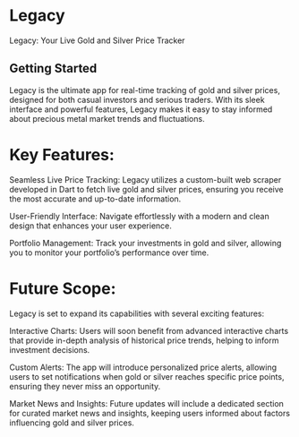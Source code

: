 # Legacy

Legacy: Your Live Gold and Silver Price Tracker

## Getting Started

Legacy is the ultimate app for real-time tracking of gold and silver prices, designed for both casual investors and serious traders. With its sleek interface and powerful features, Legacy makes it easy to stay informed about precious metal market trends and fluctuations.

# Key Features:
Seamless Live Price Tracking: Legacy utilizes a custom-built web scraper developed in Dart to fetch live gold and silver prices, ensuring you receive the most accurate and up-to-date information.

User-Friendly Interface: Navigate effortlessly with a modern and clean design that enhances your user experience.

Portfolio Management: Track your investments in gold and silver, allowing you to monitor your portfolio’s performance over time.

# Future Scope:
Legacy is set to expand its capabilities with several exciting features:

Interactive Charts: Users will soon benefit from advanced interactive charts that provide in-depth analysis of historical price trends, helping to inform investment decisions.

Custom Alerts: The app will introduce personalized price alerts, allowing users to set notifications when gold or silver reaches specific price points, ensuring they never miss an opportunity.

Market News and Insights: Future updates will include a dedicated section for curated market news and insights, keeping users informed about factors influencing gold and silver prices.
